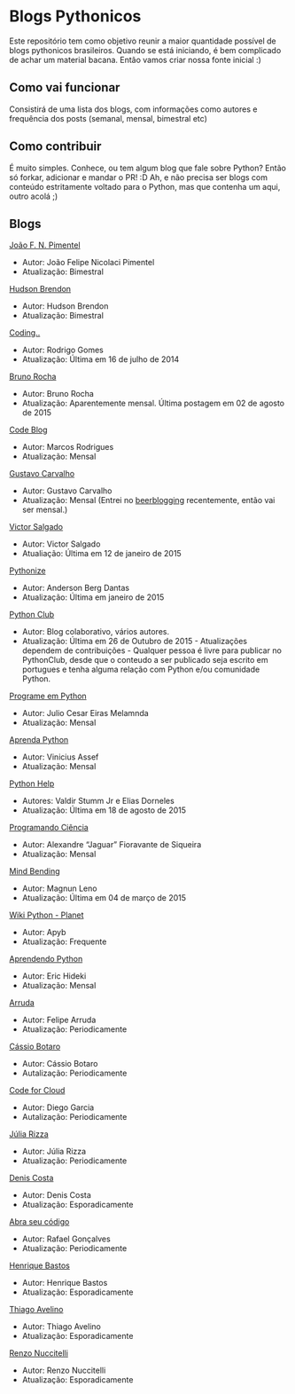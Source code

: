 # Blogs Pythonicos

Este repositório tem como objetivo reunir a maior quantidade possível de blogs pythonicos brasileiros. Quando se está iniciando, é bem complicado de achar um material bacana. Então vamos criar nossa fonte inicial :)

## Como vai funcionar

Consistirá de uma lista dos blogs, com informações como autores e frequência dos posts (semanal, mensal, bimestral etc)

## Como contribuir

É muito simples. Conhece, ou tem algum blog que fale sobre Python? Então só forkar, adicionar e mandar o PR! :D Ah, e não precisa ser blogs com conteúdo estritamente voltado para o Python, mas que contenha um aqui, outro acolá ;)


## Blogs

[João F. N. Pimentel](http://joao.npimentel.net/)

- Autor: João Felipe Nicolaci Pimentel
- Atualização: Bimestral


[Hudson Brendon](http://hudsonbrendon.com/)

- Autor: Hudson Brendon
- Atualização: Bimestral


[Coding..](http://www.linuxcpdti.blogspot.com.br/)

- Autor: Rodrigo Gomes
- Atualização: Última em 16 de julho de 2014


[Bruno Rocha](http://brunorocha.org/)

- Autor: Bruno Rocha
- Atualização: Aparentemente mensal. Última postagem em 02 de agosto de 2015


[Code Blog](http://marcosdev.postach.io/)

- Autor: Marcos Rodrigues
- Atualização: Mensal


[Gustavo Carvalho](http://blog.gtsalles.com.br/)

- Autor: Gustavo Carvalho
- Atualização: Mensal (Entrei no [beerblogging](http://www.beerblogging.io/) recentemente, então vai ser mensal.)


[Victor Salgado](http://www.victorsalgado.net/)

- Autor: Victor Salgado
- Atualiação: Última em 12 de janeiro de 2015


[Pythonize](http://www.pythonize.org)

- Autor: Anderson Berg Dantas
- Atualização: Última em janeiro de 2015


[Python Club](http://pythonclub.com.br/)
- Autor: Blog colaborativo, vários autores.
- Atualização: Última em 26 de Outubro de 2015 - Atualizações dependem de contribuições - Qualquer pessoa é livre para publicar no PythonClub, desde que o conteudo a ser publicado seja escrito em portugues e tenha alguma relação com Python e/ou comunidade Python.


[Programe em Python](http://www.programeempython.com.br)

- Autor: Julio Cesar Eiras Melamnda
- Atualização: Mensal


[Aprenda Python](http://aprenda-python.blogspot.com.br/)

- Autor: Vinicius Assef
- Atualização: Mensal


[Python Help](https://pythonhelp.wordpress.com/)

- Autores: Valdir Stumm Jr e Elias Dorneles
- Atualização: Última em 18 de agosto de 2015


[Programando Ciência](http://programandociencia.com)

- Autor: Alexandre “Jaguar” Fioravante de Siqueira
- Atualização: Mensal


[Mind Bending](http://mindbending.org/pt/category/python)

- Autor: Magnun Leno
- Atualização: Última em 04 de março de 2015


[Wiki Python - Planet](http://wiki.python.org.br/planet/)

- Autor: Apyb
- Atualização: Frequente


[Aprendendo Python](http://ericstk.wordpress.com)
- Autor: Eric Hideki
- Atualização: Mensal


[Arruda](http://www.arruda.blog.br/)
- Autor: Felipe Arruda
- Atualização: Periodicamente


[Cássio Botaro](http://cassiobotaro.github.io/)
- Autor: Cássio Botaro
- Autalização: Periodicamente


[Code for Cloud](http://www.codeforcloud.info/)
- Autor: Diego Garcia
- Autalização: Periodicamente


[Júlia Rizza](https://juliarizza.wordpress.com/)
- Autor: Júlia Rizza
- Atualização: Periodicamente


[Denis Costa](http://deniscostadsc.com/)
- Autor: Denis Costa
- Atualização: Esporadicamente


[Abra seu código](http://blog.abraseucodigo.com.br/)
- Autor: Rafael Gonçalves
- Atualização: Periodicamente


[Henrique Bastos](http://henriquebastos.net/)
- Autor: Henrique Bastos
- Atualização: Esporadicamente


[Thiago Avelino](http://www.avelino.xxx/)
- Autor: Thiago Avelino
- Atualização: Esporadicamente


[Renzo Nuccitelli](http://blog.renzo.pro.br/)
- Autor: Renzo Nuccitelli
- Atualização: Esporadicamente
